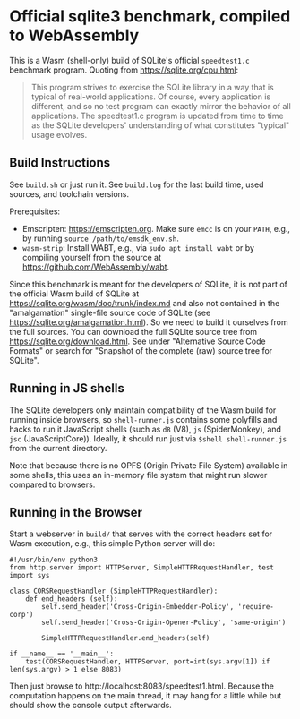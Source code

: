 # Official sqlite3 benchmark, compiled to WebAssembly

This is a Wasm (shell-only) build of SQLite's official `speedtest1.c` benchmark program.
Quoting from https://sqlite.org/cpu.html:
> This program strives to exercise the SQLite library in a way that is typical of real-world applications. Of course, every application is different, and so no test program can exactly mirror the behavior of all applications. The speedtest1.c program is updated from time to time as the SQLite developers' understanding of what constitutes "typical" usage evolves.

## Build Instructions

See `build.sh` or just run it.
See `build.log` for the last build time, used sources, and toolchain versions.

Prerequisites:
- Emscripten: https://emscripten.org. Make sure `emcc` is on your `PATH`, e.g., by running `source /path/to/emsdk_env.sh`.
- `wasm-strip`: Install WABT, e.g., via `sudo apt install wabt` or by compiling yourself from the source at https://github.com/WebAssembly/wabt.

Since this benchmark is meant for the developers of SQLite, it is not part of the official Wasm build of SQLite at https://sqlite.org/wasm/doc/trunk/index.md and also not contained in the "amalgamation" single-file source code of SQLite (see https://sqlite.org/amalgamation.html).
So we need to build it ourselves from the full sources.
You can download the full SQLite source tree from https://sqlite.org/download.html.
See under "Alternative Source Code Formats" or search for "Snapshot of the complete (raw) source tree for SQLite".

## Running in JS shells

The SQLite developers only maintain compatibility of the Wasm build for running inside browsers, so `shell-runner.js` contains some polyfills and hacks to run it JavaScript shells (such as `d8` (V8), `js` (SpiderMonkey), and `jsc` (JavaScriptCore)).
Ideally, it should run just via `$shell shell-runner.js` from the current directory.

Note that because there is no OPFS (Origin Private File System) available in some shells, this uses an in-memory file system that might run slower compared to browsers.

## Running in the Browser

Start a webserver in `build/` that serves with the correct headers set for Wasm execution, e.g., this simple Python server will do:
```
#!/usr/bin/env python3
from http.server import HTTPServer, SimpleHTTPRequestHandler, test
import sys

class CORSRequestHandler (SimpleHTTPRequestHandler):
    def end_headers (self):
        self.send_header('Cross-Origin-Embedder-Policy', 'require-corp')
        self.send_header('Cross-Origin-Opener-Policy', 'same-origin')

        SimpleHTTPRequestHandler.end_headers(self)

if __name__ == '__main__':
    test(CORSRequestHandler, HTTPServer, port=int(sys.argv[1]) if len(sys.argv) > 1 else 8083)
```

Then just browse to http://localhost:8083/speedtest1.html. Because the computation happens on the main thread, it may hang for a little while but should show the console output afterwards.
